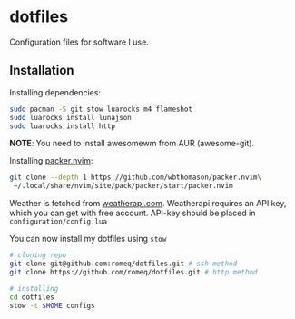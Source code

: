 # dotfiles
Configuration files for software I use.

## Installation
Installing dependencies:
```sh
sudo pacman -S git stow luarocks m4 flameshot
sudo luarocks install lunajson
sudo luarocks install http
```

__NOTE__: You need to install awesomewm from AUR (awesome-git).

Installing [packer.nvim](https://github.com/wbthomason/packer.nvim):
```sh
git clone --depth 1 https://github.com/wbthomason/packer.nvim\
 ~/.local/share/nvim/site/pack/packer/start/packer.nvim
```

Weather is fetched from [weatherapi.com](https://weatherapi.com/).
Weatherapi requires an API key, which you can get with free account.
API-key should be placed in `configuration/config.lua`

You can now install my dotfiles using `stow`
```sh
# cloning repo
git clone git@github.com:romeq/dotfiles.git # ssh method
git clone https://github.com/romeq/dotfiles.git # http method

# installing
cd dotfiles
stow -t $HOME configs
```
